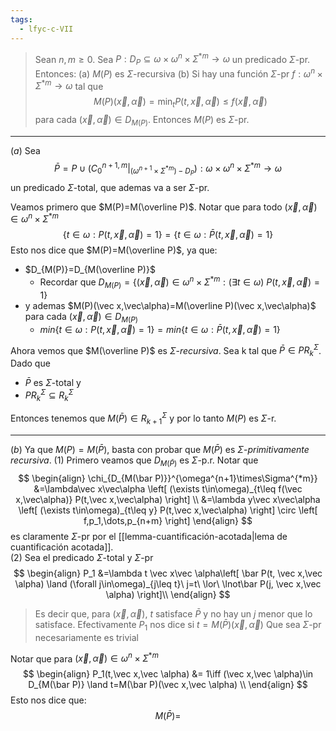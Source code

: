 ```yaml
---
tags:
  - lfyc-c-VII
---
```

> Sean $n,m\ge0$. Sea $P:D_P\subseteq\omega\times\omega^n\times\Sigma^{*m}\to\omega$ un predicado $\Sigma$-pr. Entonces:
> (a) $M(P)$ es $\Sigma$-recursiva
> (b) Si hay una función $\Sigma$-pr $f:\omega^n\times\Sigma^{*m}\to\omega$ tal que $$M(P)(\vec x,\vec\alpha)=\min_t P(t,\vec x,\vec\alpha)\le f(\vec x,\vec\alpha)$$ para cada $(\vec x,\vec\alpha)\in D_{M(P)}$. Entonces $M(P)$ es $\Sigma$-pr.

---

$(a)$ Sea $$\bar P=P\cup (C_0^{n+1,m}|_{(\omega^{n+1}\times\Sigma^{*m})-D_P}):\omega\times\omega^{n}\times\Sigma^{*m}\to\omega$$ un predicado $\Sigma$-total, que ademas va a ser $\Sigma$-pr. 

Veamos primero que $M(P)=M(\overline P)$. Notar que para todo $(\vec x,\vec\alpha)\in\omega^{n}\times\Sigma^{*m}$
$$\{t\in\omega:P(t,\vec x,\vec\alpha)=1\}=\{t\in\omega:\bar P(t,\vec x,\vec\alpha)=1\}$$
Esto nos dice que $M(P)=M(\overline P)$, ya que:
- $D_{M(P)}=D_{M(\overline P)}$ 
	- Recordar que $D_{M(P)}=\{(\vec x,\vec\alpha)\in\omega^{n}\times\Sigma^{*m} :(\exists t\in\omega)\ P(t,\vec x,\vec\alpha)=1\}$
- y ademas  $M(P)(\vec x,\vec\alpha)=M(\overline P)(\vec x,\vec\alpha)$ para cada $(\vec x,\vec\alpha)\in D_{M(P)}$
	- $min\{t\in\omega:P(t,\vec x,\vec\alpha)=1\}=min\{t\in\omega:\bar P(t,\vec x,\vec\alpha)=1\}$

Ahora vemos que $M(\overline P)$ es $\Sigma$-*recursiva*. Sea k tal que $\bar P\in PR_k^{\Sigma}$. Dado que
- $\bar P$ es $\Sigma$-total y
- $PR_k^{\Sigma}\subseteq R_k^{\Sigma}$

Entonces tenemos que $M(\bar P)\in R_{k+1}^{\Sigma}$ y por lo tanto $M(P)$ es $\Sigma$-r.

---
$(b)$ Ya que $M(P)=M(\bar P)$, basta con probar que $M(\bar P)$ es $\Sigma$-*primitivamente recursiva*.
(1) Primero veamos que $D_{M(\bar P)}$ es $\Sigma$-p.r. Notar que
$$
\begin{align}
\chi_{D_{M(\bar P)}}^{\omega^{n+1}\times\Sigma^{*m}}
&=\lambda\vec x\vec\alpha
	\left[
		(\exists t\in\omega)_{t\leq f(\vec x,\vec\alpha)} P(t,\vec x,\vec\alpha)
	\right] \\
&=\lambda y\vec x\vec\alpha
	\left[
		(\exists t\in\omega)_{t\leq y} P(t,\vec x,\vec\alpha)
	\right] \circ \left[
		f,p_1,\dots,p_{n+m}
	\right]
\end{align}
$$
es claramente $\Sigma$-pr por el [[lemma-cuantificación-acotada|lema de cuantificación acotada]].  
(2)
Sea el predicado $\Sigma$-total y $\Sigma$-pr
$$
\begin{align}
P_1
&=\lambda t \vec x\vec \alpha\left[
	\bar P(t, \vec x,\vec \alpha) \land
	(\forall j\in\omega)_{j\leq t}\ j=t\ \lor\ 
		\lnot\bar P(j, \vec x,\vec \alpha)
\right]\\
\end{align}
$$
> Es decir que, para $(\vec x,\vec \alpha)$, $t$ satisface $\bar P$ y no hay un $j$ menor que lo satisface. 
> Efectivamente $P_1$ nos dice si $t=M(\bar P)(\vec x,\vec \alpha)$ 
> Que sea $\Sigma$-pr necesariamente es trivial

Notar que para $(\vec x,\vec \alpha)\in \omega^n\times\Sigma^{*m}$ 
$$
\begin{align}
P_1(t,\vec x,\vec \alpha)
&= 1\iff (\vec x,\vec \alpha)\in D_{M(\bar P)} \land t=M(\bar P)(\vec x,\vec \alpha) \\
\end{align}
$$
Esto nos dice que:
$$
M(\bar P)=
$$